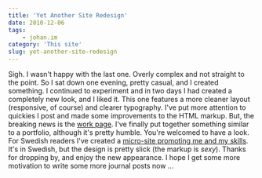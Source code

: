 ```yaml
---
title: 'Yet Another Site Redesign'
date: 2010-12-06
tags:
    - johan.im
category: 'This site'
slug: yet-another-site-redesign
---
```


Sigh. I wasn't happy with the last one. Overly complex and not straight to the point. So I sat down
one evening, pretty casual, and I created something. I continued to experiment and in two days I had
created a completely new look, and I liked it. This one features a more cleaner layout (responsive,
of course) and clearer typography. I've put more attention to quickies I post and made some
improvements to the HTML markup. But, the breaking news is the
[work page](http://johanbrook.com/work). I've finally put together something similar to a portfolio,
although it's pretty humble. You're welcomed to have a look. For Swedish readers I've created a
[micro-site promoting me and my skills](http://jobbamed.johanbrook.com). It's in Swedish, but the
design is pretty slick (the markup is _sexy_). Thanks for dropping by, and enjoy the new appearance.
I hope I get some more motivation to write some more journal posts now ...
